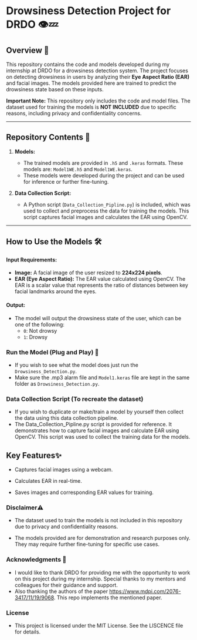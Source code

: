 # Drowsiness Detection Project for DRDO 👁️💤

## Overview 📄

This repository contains the code and models developed during my internship at DRDO for a drowsiness detection system. The project focuses on detecting drowsiness in users by analyzing their **Eye Aspect Ratio (EAR)** and facial images. The models provided here are trained to predict the drowsiness state based on these inputs.

**Important Note:** This repository only includes the code and model files. The dataset used for training the models is **NOT INCLUDED** due to specific reasons, including privacy and confidentiality concerns.

---

## Repository Contents 📂

1. **Models:**
   - The trained models are provided in `.h5` and `.keras` formats. These models are: `Model1WE.h5` and `Model1WE.keras`.
   - These models were developed during the project and can be used for inference or further fine-tuning.

2. **Data Collection Script:**
   - A Python script (`Data_Collection_Pipline.py`) is included, which was used to collect and preprocess the data for training the models. This script captures facial images and calculates the EAR using OpenCV.

---

## How to Use the Models 🛠️

#### Input Requirements:
- **Image:** A facial image of the user resized to **224x224 pixels**.
- **EAR (Eye Aspect Ratio):** The EAR value calculated using OpenCV. The EAR is a scalar value that represents the ratio of distances between key facial landmarks around the eyes.

#### Output:
- The model will output the drowsiness state of the user, which can be one of the following:
  - `0`: Not drowsy
  - `1`: Drowsy

### Run the Model (Plug and Play) 🚨
- If you wish to see what the model does just run the `Drowsiness_Detection.py`.
- Make sure the .mp3 alarm file and `Model1.keras` file are kept in the same folder as `Drowsiness_Detection.py`.

### Data Collection Script (To recreate the dataset)
- If you wish to duplicate or make/train a model by yourself then collect the data using this data collection pipeline.
- The Data_Collection_Pipline.py script is provided for reference. It demonstrates how to capture facial images and calculate EAR using OpenCV. This script was used to collect the training data for the models.
   
## Key Features✨
- Captures facial images using a webcam.

- Calculates EAR in real-time.

- Saves images and corresponding EAR values for training.

### Disclaimer⚠️
- The dataset used to train the models is not included in this repository due to privacy and confidentiality reasons.

- The models provided are for demonstration and research purposes only. They may require further fine-tuning for specific use cases.

### Acknowledgments 🙏
- I would like to thank DRDO for providing me with the opportunity to work on this project during my internship. Special thanks to my mentors and colleagues for their guidance and support.
- Also thanking the authors of the paper https://www.mdpi.com/2076-3417/11/19/9068. This repo implements the mentioned paper.

### License 
- This project is licensed under the MIT License. See the LISCENCE file for details.

